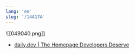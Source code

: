 ```yaml
---
lang: 'en'
slug: '/14A17A'
---
```


![[049040.png]]

- [daily.dev | The Homepage Developers Deserve](https://app.daily.dev/)

